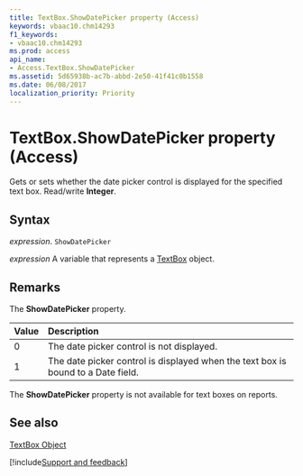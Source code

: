 ```yaml
---
title: TextBox.ShowDatePicker property (Access)
keywords: vbaac10.chm14293
f1_keywords:
- vbaac10.chm14293
ms.prod: access
api_name:
- Access.TextBox.ShowDatePicker
ms.assetid: 5d65938b-ac7b-abbd-2e50-41f41c0b1558
ms.date: 06/08/2017
localization_priority: Priority
---
```



# TextBox.ShowDatePicker property (Access)

Gets or sets whether the date picker control is displayed for the specified text box. Read/write  **Integer**.


## Syntax

_expression_. `ShowDatePicker`

_expression_ A variable that represents a [TextBox](Access.TextBox.md) object.


## Remarks

The  **ShowDatePicker** property.



|Value|Description|
|:-----|:-----|
|0|The date picker control is not displayed.|
|1|The date picker control is displayed when the text box is bound to a Date field.|

The  **ShowDatePicker** property is not available for text boxes on reports.


## See also


[TextBox Object](Access.TextBox.md)

[!include[Support and feedback](~/includes/feedback-boilerplate.md)]